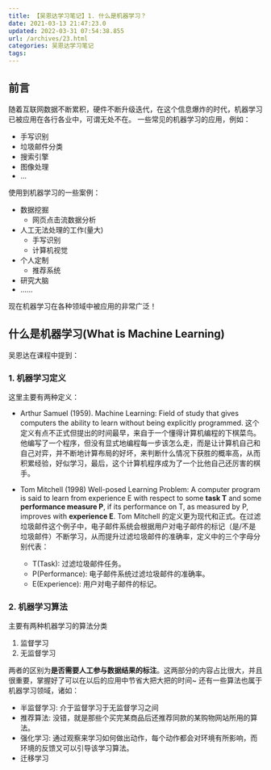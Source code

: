 ```yaml
---
title: 【吴恩达学习笔记】1. 什么是机器学习？
date: 2021-03-13 21:47:23.0
updated: 2022-03-31 07:54:38.855
url: /archives/23.html
categories: 吴恩达学习笔记
tags: 
---
```




## 前言

随着互联网数据不断累积，硬件不断升级迭代，在这个信息爆炸的时代，机器学习已被应用在各行各业中，可谓无处不在。 一些常见的机器学习的应用，例如：

*   手写识别
*   垃圾邮件分类
*   搜索引擎
*   图像处理
*   …

使用到机器学习的一些案例：

*   数据挖掘
    *   网页点击流数据分析
*   人工无法处理的工作(量大)
    *   手写识别
    *   计算机视觉
*   个人定制
    *   推荐系统
*   研究大脑
*   ……

现在机器学习在各种领域中被应用的非常广泛！

## 什么是机器学习(What is Machine Learning)

吴恩达在课程中提到：

### 1\. 机器学习定义

这里主要有两种定义：

*   Arthur Samuel (1959). Machine Learning: Field of study that gives computers the ability to learn without being explicitly programmed. 这个定义有点不正式但提出的时间最早，来自于一个懂得计算机编程的下棋菜鸟。他编写了一个程序，但没有显式地编程每一步该怎么走，而是让计算机自己和自己对弈，并不断地计算布局的好坏，来判断什么情况下获胜的概率高，从而积累经验，好似学习，最后，这个计算机程序成为了一个比他自己还厉害的棋手。
    
*   Tom Mitchell (1998) Well-posed Learning Problem: A computer program is said to learn from experience E with respect to some **task T** and some **performance measure P**, if its performance on T, as measured by P, improves with **experience E**. Tom Mitchell 的定义更为现代和正式。在过滤垃圾邮件这个例子中，电子邮件系统会根据用户对电子邮件的标记（是/不是垃圾邮件）不断学习，从而提升过滤垃圾邮件的准确率，定义中的三个字母分别代表：
    
    *   T(Task): 过滤垃圾邮件任务。
    *   P(Performance): 电子邮件系统过滤垃圾邮件的准确率。
    *   E(Experience): 用户对电子邮件的标记。

### 2\. 机器学习算法

主要有两种机器学习的算法分类

1.  监督学习
2.  无监督学习

两者的区别为**是否需要人工参与数据结果的标注**。这两部分的内容占比很大，并且很重要，掌握好了可以在以后的应用中节省大把大把的时间~ 还有一些算法也属于机器学习领域，诸如：

*   半监督学习: 介于监督学习于无监督学习之间
*   推荐算法: 没错，就是那些个买完某商品后还推荐同款的某购物网站所用的算法。
*   强化学习: 通过观察来学习如何做出动作，每个动作都会对环境有所影响，而环境的反馈又可以引导该学习算法。
*   迁移学习